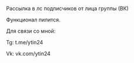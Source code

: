 Рассылка в лс подписчиков от лица группы (ВК)

Функционал пилится.

Для связи со мной:

  Tg: t.me/ytin24
  
  Vk: vk.com/ytin24
